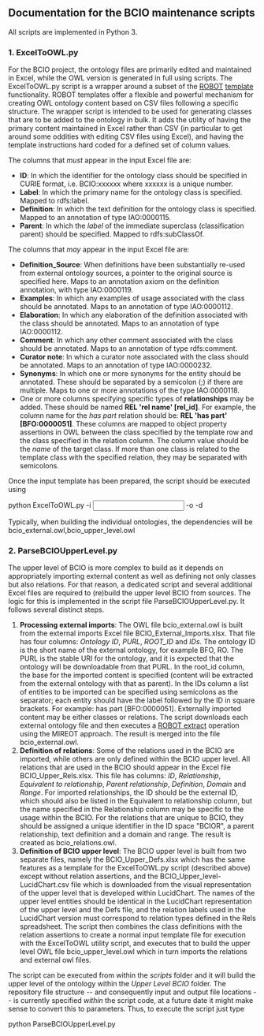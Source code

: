 ## Documentation for the BCIO maintenance scripts

All scripts are implemented in Python 3. 

### 1. ExcelToOWL.py

For the BCIO project, the ontology files are primarily edited and maintained in Excel, while the OWL version is generated in full using scripts. The ExcelToOWL.py script is a wrapper around a subset of the [ROBOT](robot.obolibrary.org/) [template](http://robot.obolibrary.org/template) functionality. ROBOT templates offer a flexible and powerful mechanism for creating OWL ontology content based on CSV files following a specific structure. The wrapper script is intended to be used for generating classes that are to be added to the ontology in bulk. It adds the utility of having the primary content maintained in Excel rather than CSV (in particular to get around some oddities with editing CSV files using Excel), and having the template instructions hard coded for a defined set of column values. 

The columns that *must* appear in the input Excel file are: 

* **ID**: In which the identifier for the ontology class should be specified in CURIE format, i.e. BCIO:xxxxxx where xxxxxx is a unique number. 
* **Label**: In which the primary name for the ontology class is specified. Mapped to rdfs:label. 
* **Definition**: In which the text definition for the ontology class is specified. Mapped to an annotation of type IAO:0000115.
* **Parent**: In which the *label* of the immediate superclass (classification parent) should be specified. Mapped to rdfs:subClassOf. 

The columns that *may* appear in the input Excel file are: 
* **Definition_Source**: When definitions have been substantially re-used from external ontology sources, a pointer to the original source is specified here. Maps to an annotation axiom on the definition annotation, with type IAO:0000119.
* **Examples**: In which any examples of usage associated with the class should be annotated. Maps to an annotation of type IAO:0000112.
* **Elaboration**: In which any elaboration of the definition associated with the class should be annotated. Maps to an annotation of type IAO:0000112.
* **Comment**: In which any other comment associated with the class should be annotated. Maps to an annotation of type rdfs:comment.
* **Curator note**: In which a curator note associated with the class should be annotated. Maps to an annotation of type IAO:0000232.
* **Synonyms**: In which one or more synonyms for the entity should be annotated. These should be separated by a semicolon (;) if there are multiple. Maps to one or more annotations of the type IAO:0000118.
* One or more columns specifying specific types of **relationships** may be added. These should be named **REL 'rel name' [rel_id]**. For example, the column name for the *has part* relation should be: **REL 'has part' [BFO:0000051]**. These columns are mapped to object property assertions in OWL between the class specified by the template row and the class specified in the relation column. The column value should be the *name* of the target class. If more than one class is related to the template class with the specified relation, they may be separated with semicolons. 

Once the input template has been prepared, the script should be executed using 

python ExcelToOWL.py -i <input excel file name> -o <output owl file name> -d <owl dependencies>
  
Typically, when building the individual ontologies, the dependencies will be bcio_external.owl,bcio_upper_level.owl


### 2. ParseBCIOUpperLevel.py

The upper level of BCIO is more complex to build as it depends on appropriately importing external content as well as defining not only classes but also relations. For that reason, a dedicated script and several additional Excel files are required to (re)build the upper level BCIO from sources. The logic for this is implemented in the script file ParseBCIOUpperLevel.py. It follows several distinct steps. 

1. **Processing external imports**: The OWL file bcio_external.owl is built from the external imports Excel file BCIO_External_Imports.xlsx. That file has four columns: *Ontology ID*, *PURL*, *ROOT_ID* and *IDs*. The ontology ID is the short name of the external ontology, for example BFO, RO. The PURL is the stable URI for the ontology, and it is expected that the ontology will be downloadable from that PURL. In the root_id column, the base for the imported content is specified (content will be extracted from the external ontology with that as parent). In the IDs column a list of entities to be imported can be specified using semicolons as the separator; each entity should have the label followed by the ID in square brackets. For example: has part [BFO:0000051]. Externally imported content may be either classes or relations. The script downloads each external ontology file and then executes a [ROBOT extract](http://robot.obolibrary.org/extract) operation using the MIREOT approach. The result is merged into the file bcio_external.owl.
1. **Definition of relations**: Some of the relations used in the BCIO are imported, while others are only defined within the BCIO upper level. All relations that are used in the BCIO should appear in the Excel file BCIO_Upper_Rels.xlsx. This file has columns: *ID*, *Relationship*, *Equivalent to relationship*, *Parent relationship*, *Definition*, *Domain* and *Range*. For imported relationships, the ID should be the external ID, which should also be listed in the Equivalent to relationship column, but the name specified in the Relationship column may be specific to the usage within the BCIO. For the relations that are unique to BCIO, they should be assigned a unique identifier in the ID space "BCIOR", a parent relationship, text definition and a domain and range. The result is created as bcio_relations.owl.
1. **Definition of BCIO upper level**: The BCIO upper level is built from two separate files, namely the BCIO_Upper_Defs.xlsx which has the same features as a template for the ExcelToOWL.py script (described above) except without relation assertions, and the BCIO_Upper_level-LucidChart.csv file which is downloaded from the visual representation of the upper level that is developed within LucidChart. The names of the upper level entities should be identical in the LucidChart representation of the upper level and the Defs file, and the relation labels used in the LucidChart version must correspond to relation types defined in the Rels spreadsheet. The script then combines the class definitions with the relation assertions to create a normal input template file for execution with the ExcelToOWL utility script, and executes that to build the upper level OWL file bcio_upper_level.owl which in turn imports the relations and external owl files. 

The script can be executed from within the *scripts* folder and it will build the upper level of the ontology within the *Upper Level BCIO* folder. The repository file structure -- and consequently input and output file locations -- is currently specified *within* the script code, at a future date it might make sense to convert this to parameters. Thus, to execute the script just type 

python ParseBCIOUpperLevel.py





